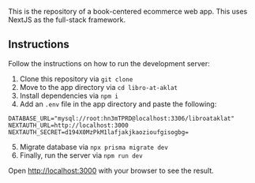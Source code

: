 This is the repository of a book-centered ecommerce web app. This uses NextJS as the full-stack framework. 

## Instructions

Follow the instructions on how to run the development server:

1. Clone this repository via `git clone`
2. Move to the app directory via `cd libro-at-aklat`
3. Install dependencies via `npm i`
4. Add an `.env` file in the app directory and paste the following:

```
DATABASE_URL="mysql://root:hn3mTPRD@localhost:3306/libroataklat"
NEXTAUTH_URL=http://localhost:3000
NEXTAUTH_SECRET=d194X0MzPkM1lafjakjkaozioufgisogbg=
```
5. Migrate database via `npx prisma migrate dev`
6. Finally, run the server via `npm run dev`

Open [http://localhost:3000](http://localhost:3000) with your browser to see the result.


